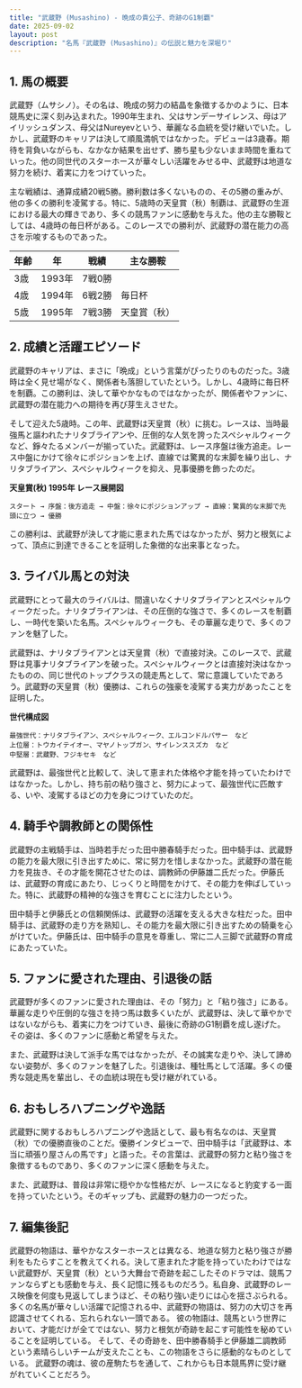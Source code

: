 ```yaml
---
title: "武蔵野 (Musashino) - 晩成の貴公子、奇跡のG1制覇"
date: 2025-09-02
layout: post
description: "名馬『武蔵野 (Musashino)』の伝説と魅力を深堀り"
---
```


## 1. 馬の概要

武蔵野（ムサシノ）。その名は、晩成の努力の結晶を象徴するかのように、日本競馬史に深く刻み込まれた。1990年生まれ、父はサンデーサイレンス、母はアイリッシュダンス、母父はNureyevという、華麗なる血統を受け継いでいた。しかし、武蔵野のキャリアは決して順風満帆ではなかった。デビューは3歳春。期待を背負いながらも、なかなか結果を出せず、勝ち星も少ないまま時間を重ねていった。他の同世代のスターホースが華々しい活躍をみせる中、武蔵野は地道な努力を続け、着実に力をつけていった。

主な戦績は、通算成績20戦5勝。勝利数は多くないものの、その5勝の重みが、他の多くの勝利を凌駕する。特に、5歳時の天皇賞（秋）制覇は、武蔵野の生涯における最大の輝きであり、多くの競馬ファンに感動を与えた。他の主な勝鞍としては、4歳時の毎日杯がある。このレースでの勝利が、武蔵野の潜在能力の高さを示唆するものであった。

| 年齢 | 年 | 戦績 | 主な勝鞍 |
|---|---|---|---|
| 3歳 | 1993年 | 7戦0勝 |  |
| 4歳 | 1994年 | 6戦2勝 | 毎日杯 |
| 5歳 | 1995年 | 7戦3勝 | 天皇賞（秋） |


## 2. 成績と活躍エピソード

武蔵野のキャリアは、まさに「晩成」という言葉がぴったりのものだった。3歳時は全く見せ場がなく、関係者も落胆していたという。しかし、4歳時に毎日杯を制覇。この勝利は、決して華やかなものではなかったが、関係者やファンに、武蔵野の潜在能力への期待を再び芽生えさせた。

そして迎えた5歳時。この年、武蔵野は天皇賞（秋）に挑む。レースは、当時最強馬と謳われたナリタブライアンや、圧倒的な人気を誇ったスペシャルウィークなど、錚々たるメンバーが揃っていた。武蔵野は、レース序盤は後方追走。レース中盤にかけて徐々にポジションを上げ、直線では驚異的な末脚を繰り出し、ナリタブライアン、スペシャルウィークを抑え、見事優勝を飾ったのだ。

**天皇賞(秋) 1995年 レース展開図**

```
スタート → 序盤：後方追走 → 中盤：徐々にポジションアップ → 直線：驚異的な末脚で先頭に立つ → 優勝
```

この勝利は、武蔵野が決して才能に恵まれた馬ではなかったが、努力と根気によって、頂点に到達できることを証明した象徴的な出来事となった。


## 3. ライバル馬との対決

武蔵野にとって最大のライバルは、間違いなくナリタブライアンとスペシャルウィークだった。ナリタブライアンは、その圧倒的な強さで、多くのレースを制覇し、一時代を築いた名馬。スペシャルウィークも、その華麗な走りで、多くのファンを魅了した。

武蔵野は、ナリタブライアンとは天皇賞（秋）で直接対決。このレースで、武蔵野は見事ナリタブライアンを破った。スペシャルウィークとは直接対決はなかったものの、同じ世代のトップクラスの競走馬として、常に意識していたであろう。武蔵野の天皇賞（秋）優勝は、これらの強豪を凌駕する実力があったことを証明した。

**世代構成図**

```
最強世代：ナリタブライアン、スペシャルウィーク、エルコンドルパサー　など
上位層：トウカイテイオー、マヤノトップガン、サイレンススズカ　など
中堅層：武蔵野、フジキセキ　など
```

武蔵野は、最強世代と比較して、決して恵まれた体格や才能を持っていたわけではなかった。しかし、持ち前の粘り強さと、努力によって、最強世代に匹敵する、いや、凌駕するほどの力を身につけていたのだ。


## 4. 騎手や調教師との関係性

武蔵野の主戦騎手は、当時若手だった田中勝春騎手だった。田中騎手は、武蔵野の能力を最大限に引き出すために、常に努力を惜しまなかった。武蔵野の潜在能力を見抜き、その才能を開花させたのは、調教師の伊藤雄二氏だった。伊藤氏は、武蔵野の育成にあたり、じっくりと時間をかけて、その能力を伸ばしていった。特に、武蔵野の精神的な強さを育むことに注力したという。

田中騎手と伊藤氏との信頼関係は、武蔵野の活躍を支える大きな柱だった。田中騎手は、武蔵野の走り方を熟知し、その能力を最大限に引き出すための騎乗を心がけていた。伊藤氏は、田中騎手の意見を尊重し、常に二人三脚で武蔵野の育成にあたっていた。


## 5. ファンに愛された理由、引退後の話

武蔵野が多くのファンに愛された理由は、その「努力」と「粘り強さ」にある。華麗な走りや圧倒的な強さを持つ馬は数多くいたが、武蔵野は、決して華やかではないながらも、着実に力をつけていき、最後に奇跡のG1制覇を成し遂げた。その姿は、多くのファンに感動と希望を与えた。

また、武蔵野は決して派手な馬ではなかったが、その誠実な走りや、決して諦めない姿勢が、多くのファンを魅了した。引退後は、種牡馬として活躍。多くの優秀な競走馬を輩出し、その血統は現在も受け継がれている。


## 6. おもしろハプニングや逸話

武蔵野に関するおもしろハプニングや逸話として、最も有名なのは、天皇賞（秋）での優勝直後のことだ。優勝インタビューで、田中騎手は「武蔵野は、本当に頑張り屋さんの馬です」と語った。その言葉は、武蔵野の努力と粘り強さを象徴するものであり、多くのファンに深く感動を与えた。

また、武蔵野は、普段は非常に穏やかな性格だが、レースになると豹変する一面を持っていたという。そのギャップも、武蔵野の魅力の一つだった。


## 7. 編集後記

武蔵野の物語は、華やかなスターホースとは異なる、地道な努力と粘り強さが勝利をもたらすことを教えてくれる。決して恵まれた才能を持っていたわけではない武蔵野が、天皇賞（秋）という大舞台で奇跡を起こしたそのドラマは、競馬ファンならずとも感動を与え、長く記憶に残るものだろう。私自身、武蔵野のレース映像を何度も見返してしまうほど、その粘り強い走りには心を揺さぶられる。  多くの名馬が華々しい活躍で記憶される中、武蔵野の物語は、努力の大切さを再認識させてくれる、忘れられない一頭である。  彼の物語は、競馬という世界において、才能だけが全てではない、努力と根気が奇跡を起こす可能性を秘めていることを証明している。  そして、その奇跡を、田中勝春騎手と伊藤雄二調教師という素晴らしいチームが支えたことも、この物語をさらに感動的なものとしている。  武蔵野の魂は、彼の産駒たちを通して、これからも日本競馬界に受け継がれていくことだろう。

